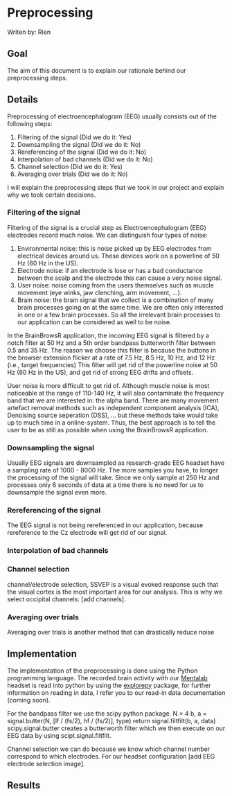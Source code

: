 # Preprocessing

Writen by: Rien 

## Goal

The aim of this document is to explain our rationale behind our preprocessing steps. 

## Details

Preprocessing of electroencephalogram (EEG) usually consists out of the following steps: 
1) Filtering of the signal (Did we do it: Yes)
2) Downsampling the signal (Did we do it: No)
3) Rereferencing of the signal (Did we do it: No)
4) Interpolation of bad channels (Did we do it: No)
5) Channel selection (Did we do it: Yes)
6) Averaging over trials (Did we do it: No)

I will explain the preprocessing steps that we took in our project and explain why we took certain decisions. 

### Filtering of the signal 
Filtering of the signal is a crucial step as Electroencephalogram (EEG) electrodes record much noise. We can distinguish four types of noise: 
1) Environmental noise: this is noise picked up by EEG electrodes from electrical devices around us. These devices work on a powerline of 50 Hz (60 Hz in the US).
2) Electrode noise: if an electrode is lose or has a bad conductance between the scalp and the electrode this can cause a very noise signal. 
3) User noise: noise coming from the users themselves such as muscle movement (eye winks, jaw clenching, arm movement, ...). 
4) Brain noise: the brain signal that we collect is a combination of many brain processes going on at the same time. We are often only interested in one or a few brain processes. So all the irrelevant brain processes to our application can be considered as well to be noise. 

In the BrainBrowsR application, the incoming EEG signal is filtered by a notch filter at 50 Hz and a 5th order bandpass butterworth filter between 0.5 and 35 Hz. The reason we choose this filter is because the buttons in the browser
extension flicker at a rate of 7.5 Hz, 8.5 Hz, 10 Hz, and 12 Hz (i.e., target frequencies)  This filter will get rid of the powerline noise at 50 Hz (60 Hz in the US), and get rid of strong EEG drifts and offsets. 

User noise is more difficult to get rid of. Although muscle noise is most noticeable at the range of 110-140 Hz, it will also contaminate the frequency band that we are interested in: the  alpha band. 
There are many movement artefact removal methods such as independent component analysis (ICA), Denoising source seperation (DSS), ... but these methods take would take up to much time in a online-system. Thus, the best approach is to tell the user to be as still as possible when using the BrainBrowsR application. 

### Downsampling the signal 
Usually EEG signals are downsampled as research-grade EEG headset have a sampling rate of 1000 - 8000 Hz. 
The more samples you have, to longer the processing of the signal will take. Since we only sample at 250 Hz and processes only 6 seconds of data at a time there is no need for us to downsample the signal even more. 

### Rereferencing of the signal
The EEG signal is not being rereferenced in our application, because rereference to the Cz electrode will get rid of our signal. 

### Interpolation of bad channels 

### Channel selection
channel/electrode selection, SSVEP is a visual evoked response such that the visual cortex is the most important area for our analysis. This is why we select occipital channels: [add channels]. 

### Averaging over trials
Averaging over trials is another method that can drastically reduce noise


## Implementation

The implementation of the preprocessing is done using the Python programming language. 
The recorded brain activity with our [Mentalab](https://mentalab.com/)
headset is read into python by using the [explorepy](https://github.com/Mentalab-hub/explorepy) package,
for further information on reading in data, I refer you to our read-in data documentation (coming soon). 

For the bandpass filter we use the scipy python package. 
    N = 4
    b, a = signal.butter(N, [lf / (fs/2), hf / (fs/2)], type)
    return signal.filtfilt(b, a, data)
scipy.signal.butter creates a butterworth filter which we then execute on our EEG data by using scipt.signal.filtfilt. 

Channel selection we can do because we know which channel number correspond to which electrodes. For our headset configuration [add EEG electrode selection image]. 

## Results


